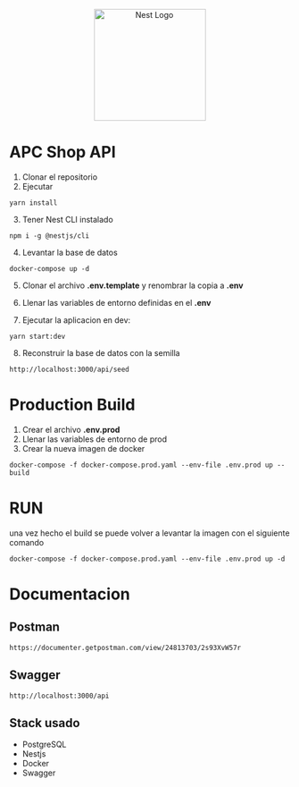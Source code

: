 <p align="center">
  <a href="http://nestjs.com/" target="blank"><img src="https://nestjs.com/img/logo-small.svg" width="200" alt="Nest Logo" /></a>
</p>

# APC Shop API

1. Clonar el repositorio
2. Ejecutar

```
yarn install
```
3. Tener Nest CLI instalado

```
npm i -g @nestjs/cli
```

4. Levantar la base de datos

```
docker-compose up -d
```

5. Clonar el archivo __.env.template__ y renombrar la copia a __.env__

6. Llenar las variables de entorno definidas en el __.env__

7. Ejecutar la aplicacion en dev:

```
yarn start:dev
```

8. Reconstruir la base de datos con la semilla
```
http://localhost:3000/api/seed
```

#  Production Build
1. Crear el archivo __.env.prod__
2. Llenar las variables de entorno de prod
3. Crear la nueva imagen de docker

```
docker-compose -f docker-compose.prod.yaml --env-file .env.prod up --build
```

# RUN
una vez hecho el build se puede volver a levantar la imagen con el siguiente comando
```
docker-compose -f docker-compose.prod.yaml --env-file .env.prod up -d
```

# Documentacion 
## Postman

```
https://documenter.getpostman.com/view/24813703/2s93XvW57r
```

## Swagger
```
http://localhost:3000/api
```

## Stack usado
* PostgreSQL
* Nestjs
* Docker
* Swagger
